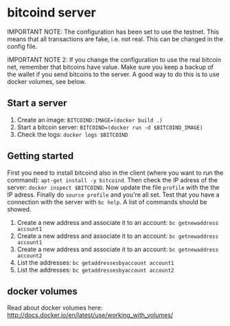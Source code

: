 bitcoind server
==============

IMPORTANT NOTE: The configuration has been set to use the testnet. This means that all
transactions are fake, i.e. not real. This can be changed in the config file.

IMPORTANT NOTE 2: If you change the configuration to use the real bitcoin net, remember that 
bitcoins have value. Make sure you keep a backup of the wallet if you send 
bitcoins to the server. A good way to do this is to use docker volumes, see below.


Start a server
--------------

1. Create an image: `BITCOIND:IMAGE=(docker build .)`
2. Start a bitcoin server: `BITCOIND=(docker run -d $BITCOIND_IMAGE)`
3. Check the logs: `docker logs $BITCOIND`


Getting started
---------------

First you need to install bitcoind also in the client (where you want to run the command):
`apt-get install -y bitcoind`. Then check the IP adress of the server: 
`docker inspect $BITCOIND`. Now update the file `profile` with the the IP adress.
Finally do `source profile` and you're all set. Test that you have a connection
with the server with `bc help`. A list of commands should be showed.

1. Create a new address and associate it to an account: `bc getnewaddress account1`
2. Create a new address and associate it to an account: `bc getnewaddress account1`
3. Create a new address and associate it to an account: `bc getnewaddress account2`
4. List the addresses: `bc getaddressesbyaccount account1`
4. List the addresses: `bc getaddressesbyaccount account2`


docker volumes
-------------

Read about docker volumes here:  http://docs.docker.io/en/latest/use/working_with_volumes/


